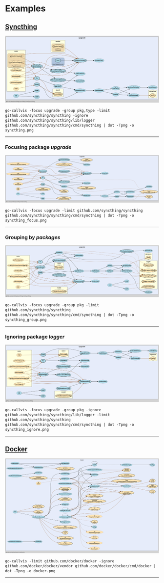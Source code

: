 # Examples
## [Syncthing](https://github.com/syncthing/syncthing)

[![syncthing example](../images/syncthing.png)](https://raw.githubusercontent.com/TrueFurby/go-callvis/master/images/syncthing.png)

```
go-callvis -focus upgrade -group pkg,type -limit github.com/syncthing/syncthing -ignore github.com/syncthing/syncthing/lib/logger github.com/syncthing/syncthing/cmd/syncthing | dot -Tpng -o syncthing.png
```
---

### Focusing package _upgrade_

[![syncthing example output](../images/syncthing_focus.png)](https://raw.githubusercontent.com/TrueFurby/go-callvis/master/images/syncthing_focus.png)

```
go-callvis -focus upgrade -limit github.com/syncthing/syncthing github.com/syncthing/syncthing/cmd/syncthing | dot -Tpng -o syncthing_focus.png
```
---

### Grouping by _packages_

[![syncthing example output pkg](../images/syncthing_group.png)](https://raw.githubusercontent.com/TrueFurby/go-callvis/master/images/syncthing_group.png)

```
go-callvis -focus upgrade -group pkg -limit github.com/syncthing/syncthing github.com/syncthing/syncthing/cmd/syncthing | dot -Tpng -o syncthing_group.png
```
---

### Ignoring package _logger_

[![syncthing example output ignore](../images/syncthing_ignore.png)](https://raw.githubusercontent.com/TrueFurby/go-callvis/master/images/syncthing_ignore.png)

```
go-callvis -focus upgrade -group pkg -ignore github.com/syncthing/syncthing/lib/logger -limit github.com/syncthing/syncthing github.com/syncthing/syncthing/cmd/syncthing | dot -Tpng -o syncthing_ignore.png
```
---

## [Docker](https://github.com/docker/docker)

[![docker example](../images/docker.png)](https://raw.githubusercontent.com/TrueFurby/go-callvis/master/images/docker.png)

```
go-callvis -limit github.com/docker/docker -ignore github.com/docker/docker/vendor github.com/docker/docker/cmd/docker | dot -Tpng -o docker.png
```
---
